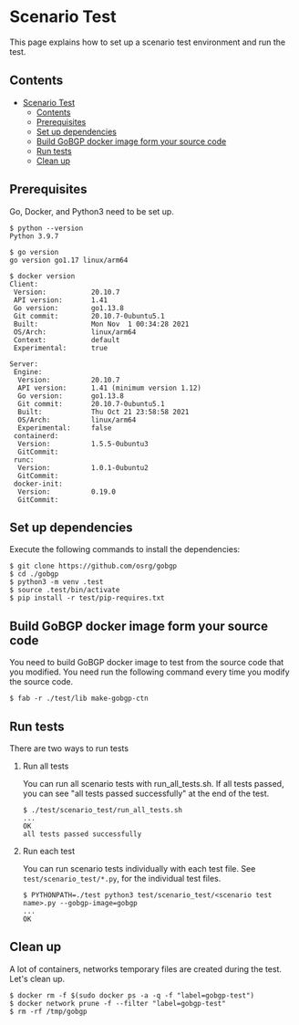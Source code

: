 # Scenario Test

This page explains how to set up a scenario test environment and run the test.

## Contents

- [Scenario Test](#scenario-test)
  - [Contents](#contents)
  - [Prerequisites](#prerequisites)
  - [Set up dependencies](#set-up-dependencies)
  - [Build GoBGP docker image form your source code](#build-gobgp-docker-image-form-your-source-code)
  - [Run tests](#run-tests)
  - [Clean up](#clean-up)

## Prerequisites

Go, Docker, and Python3 need to be set up.

```shell
$ python --version
Python 3.9.7

$ go version
go version go1.17 linux/arm64

$ docker version
Client:
 Version:           20.10.7
 API version:       1.41
 Go version:        go1.13.8
 Git commit:        20.10.7-0ubuntu5.1
 Built:             Mon Nov  1 00:34:28 2021
 OS/Arch:           linux/arm64
 Context:           default
 Experimental:      true

Server:
 Engine:
  Version:          20.10.7
  API version:      1.41 (minimum version 1.12)
  Go version:       go1.13.8
  Git commit:       20.10.7-0ubuntu5.1
  Built:            Thu Oct 21 23:58:58 2021
  OS/Arch:          linux/arm64
  Experimental:     false
 containerd:
  Version:          1.5.5-0ubuntu3
  GitCommit:
 runc:
  Version:          1.0.1-0ubuntu2
  GitCommit:
 docker-init:
  Version:          0.19.0
  GitCommit:
```

## Set up dependencies

Execute the following commands to install the dependencies:

```shell
$ git clone https://github.com/osrg/gobgp
$ cd ./gobgp
$ python3 -m venv .test
$ source .test/bin/activate
$ pip install -r test/pip-requires.txt
```

## Build GoBGP docker image form your source code

You need to build GoBGP docker image to test from the source code that you modified. You need run the following command every time you modify the source code.

```shell
$ fab -r ./test/lib make-gobgp-ctn
```

## Run tests

There are two ways to run tests

1. Run all tests

    You can run all scenario tests with run_all_tests.sh.
    If all tests passed, you can see "all tests passed successfully" at the end of the test.

    ```shell
    $ ./test/scenario_test/run_all_tests.sh
    ...
    OK
    all tests passed successfully
    ```

1. Run each test

    You can run scenario tests individually with each test file.
    See `test/scenario_test/*.py`, for the individual test files.

    ```shell
    $ PYTHONPATH=./test python3 test/scenario_test/<scenario test name>.py --gobgp-image=gobgp
    ...
    OK
    ```

## Clean up

A lot of containers, networks temporary files are created during the test.
Let's clean up.

```shell
$ docker rm -f $(sudo docker ps -a -q -f "label=gobgp-test")
$ docker network prune -f --filter "label=gobgp-test"
$ rm -rf /tmp/gobgp
```
